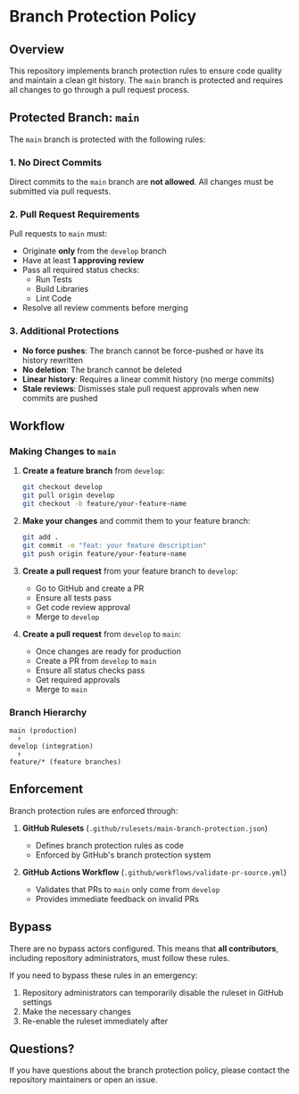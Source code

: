 # Branch Protection Policy

## Overview

This repository implements branch protection rules to ensure code quality and maintain a clean git history. The `main` branch is protected and requires all changes to go through a pull request process.

## Protected Branch: `main`

The `main` branch is protected with the following rules:

### 1. No Direct Commits

Direct commits to the `main` branch are **not allowed**. All changes must be submitted via pull requests.

### 2. Pull Request Requirements

Pull requests to `main` must:

- Originate **only** from the `develop` branch
- Have at least **1 approving review**
- Pass all required status checks:
  - Run Tests
  - Build Libraries
  - Lint Code
- Resolve all review comments before merging

### 3. Additional Protections

- **No force pushes**: The branch cannot be force-pushed or have its history rewritten
- **No deletion**: The branch cannot be deleted
- **Linear history**: Requires a linear commit history (no merge commits)
- **Stale reviews**: Dismisses stale pull request approvals when new commits are pushed

## Workflow

### Making Changes to `main`

1. **Create a feature branch** from `develop`:
   ```bash
   git checkout develop
   git pull origin develop
   git checkout -b feature/your-feature-name
   ```

2. **Make your changes** and commit them to your feature branch:
   ```bash
   git add .
   git commit -m "feat: your feature description"
   git push origin feature/your-feature-name
   ```

3. **Create a pull request** from your feature branch to `develop`:
   - Go to GitHub and create a PR
   - Ensure all tests pass
   - Get code review approval
   - Merge to `develop`

4. **Create a pull request** from `develop` to `main`:
   - Once changes are ready for production
   - Create a PR from `develop` to `main`
   - Ensure all status checks pass
   - Get required approvals
   - Merge to `main`

### Branch Hierarchy

```
main (production)
  ↑
develop (integration)
  ↑
feature/* (feature branches)
```

## Enforcement

Branch protection rules are enforced through:

1. **GitHub Rulesets** (`.github/rulesets/main-branch-protection.json`)
   - Defines branch protection rules as code
   - Enforced by GitHub's branch protection system

2. **GitHub Actions Workflow** (`.github/workflows/validate-pr-source.yml`)
   - Validates that PRs to `main` only come from `develop`
   - Provides immediate feedback on invalid PRs

## Bypass

There are no bypass actors configured. This means that **all contributors**, including repository administrators, must follow these rules.

If you need to bypass these rules in an emergency:
1. Repository administrators can temporarily disable the ruleset in GitHub settings
2. Make the necessary changes
3. Re-enable the ruleset immediately after

## Questions?

If you have questions about the branch protection policy, please contact the repository maintainers or open an issue.
